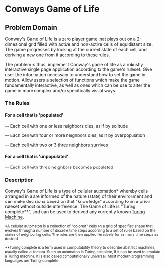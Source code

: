 # Conways Game of Life

## Problem Domain 

Conway's Game of Life is a zero player game that plays out on a 2-dimesional grid filled with active and non-active cells of equidistant size. The game progresses by looking at the current state of each cell, and deriving a new one from it according to these rules.

The problem is thus, implement Conway's game of life as a robustly interactive single page application according to the game's ruleset. Give user the information necessary to understand how to set the game in motion. Allow users a selection of functions which make the game fundamentally interactive, as well as ones which can be use to alter the game in more complex and/or specifically visual ways.

### The Rules
 
#### For a cell that is 'populated'

-- Each cell with one or less neighbors dies, as if by solitude

-- Each cell with four or more neighbors dies, as if by overpopulation

-- Each cell with two or 3 three neighbors survives

#### For a cell that is 'unpopulated'

-- Each cell with three neighbors becomes populated

### Description

Conway's Game of Life is a type of cellular automation* whereby cells arranged in a are informed of the nature (state) of their environment and can make decisions based on that "knowledge" according to an a priori ruleset without outside interference. The Game of Life is "Turing complete**", and can be used to derived any currently known [Turing Machine](https://simple.wikipedia.org/wiki/Turing_machine).

<sub>*A cellular automaton is a collection of "colored" cells on a grid of specified shape that evolves through a number of discrete time steps according to a set of rules based on the states of neighboring cells. The rules are then applied iteratively for as many time steps as desired</sub>

<sub>**Turing complete is a term used in computability theory to describe abstract machines, usually called automata. Such an automaton is Turing complete, if it can be used to emulate a Turing machine. It is also called computationally universal. Most modern programming languages are Turing-complete</sub>
